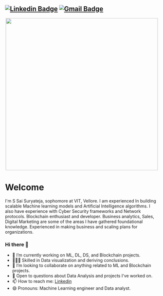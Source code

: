 [![Linkedin Badge](https://img.shields.io/badge/-sakurusurya2000-blue?style=flat-square&logo=Linkedin&logoColor=white&link=https://www.linkedin.com/in/suryateja-sakuru-sai/)](https://www.linkedin.com/in/suryateja-sakuru-sai/)
[![Gmail Badge](https://img.shields.io/badge/-sakurusurya2000@gmail.com-c14438?style=flat-square&logo=Gmail&logoColor=white&link=mailto:sakurusurya2000@gmail.com)](mailto:pranjal27bhardwaj@gmail.com)
---
<p  align="center"><img height="500" src = "https://github.com/sakurusurya2000/sakurusurya2000/blob/master/mee.mp4"></p>

# Welcome
I'm S Sai Suryateja, sophomore at VIT, Vellore. I am experienced In building scalable Machine learning models and Artificial Intelligence algorithms. I also have experience with Cyber Security frameworks and Network protocols. Blockchain enthusiast and developer. Business analytics, Sales, Digital Marketing are some of the areas I have gathered foundational knowledge. Experienced in making business and scaling plans for organizations.

### Hi there 👋
- 🔭 I’m currently working on ML, DL, DS, and Blockchain projects.
- 👨🏼‍💻 Skilled in Data visualization and deriving conclusions.
- 👯 I’m looking to collaborate on anything related to ML and Blockchain projects.
- 💬 Open to questions about Data Analysis and projects I've worked on.
- 📫 How to reach me: [Linkedin](https://www.linkedin.com/in/suryateja-sakuru-sai/)
- 😄 Pronouns: Machine Learning engineer and Data analyst.


